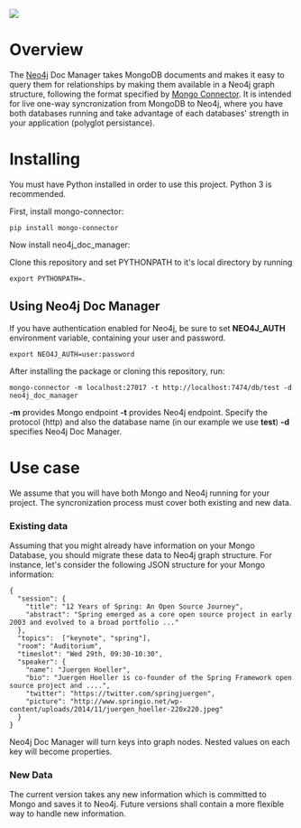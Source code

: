 ![](https://travis-ci.org/neo4j-contrib/neo4j_doc_manager.svg)

# Overview

The [Neo4j](http://neo4j.com/) Doc Manager takes MongoDB documents and makes it easy to query them for relationships by making  them available in a Neo4j graph structure, following the format specified by [Mongo Connector](https://github.com/10gen-labs/mongo-connector).  It is intended for live one-way syncronization from MongoDB to Neo4j, where you have both databases running and take advantage of each databases' strength in your application (polyglot persistance).

# Installing

You must have Python installed in order to use this project. Python 3 is recommended.

First, install mongo-connector:
```
pip install mongo-connector
```
Now install neo4j_doc_manager:

Clone this repository and set PYTHONPATH to it's local directory by running
```
export PYTHONPATH=.
```

## Using Neo4j Doc Manager

If you have authentication enabled for Neo4j, be sure to set **NEO4J_AUTH** environment variable, containing your user and password. 

```
export NEO4J_AUTH=user:password
```

After installing the package or cloning this repository, run:

```
mongo-connector -m localhost:27017 -t http://localhost:7474/db/test -d neo4j_doc_manager

```

**-m** provides Mongo endpoint
**-t** provides Neo4j endpoint. Specify the protocol (http) and also the database name (in our example we use __test__)
**-d** specifies Neo4j Doc Manager.


# Use case

We assume that you will have both Mongo and Neo4j running for your project. The syncronization process must cover both existing and new data.

### Existing data
Assuming that you might already have information on your Mongo Database, you should migrate these data to Neo4j graph structure.
For instance, let's consider the following JSON structure for your Mongo information:
```
{
  "session": {
    "title": "12 Years of Spring: An Open Source Journey",
    "abstract": "Spring emerged as a core open source project in early 2003 and evolved to a broad portfolio ..."
  },
  "topics":  ["keynote", "spring"], 
  "room": "Auditorium",
  "timeslot": "Wed 29th, 09:30-10:30",
  "speaker": {
    "name": "Juergen Hoeller",
    "bio": "Juergen Hoeller is co-founder of the Spring Framework open source project and ....",
    "twitter": "https://twitter.com/springjuergen",
    "picture": "http://www.springio.net/wp-content/uploads/2014/11/juergen_hoeller-220x220.jpeg"
  }
}
```
Neo4j Doc Manager will turn keys into graph nodes. Nested values on each key will become properties. 

### New Data
The current version takes any new information which is committed to Mongo and saves it to Neo4j. Future versions shall contain a more flexible way to handle new information.

